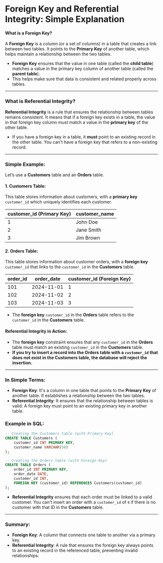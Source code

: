 # **Foreign Key and Referential Integrity: Simple Explanation**

#### **What is a Foreign Key?**

A **Foreign Key** is a column (or a set of columns) in a table that creates a link between two tables. It points to the **Primary Key** of another table, which helps maintain a relationship between the two tables.

- **Foreign Key** ensures that the value in one table (called the **child table**) matches a value in the primary key column of another table (called the **parent table**).
- This helps make sure that data is consistent and related properly across tables.

---

### **What is Referential Integrity?**

**Referential Integrity** is a rule that ensures the relationship between tables remains consistent. It means that if a foreign key exists in a table, the value in that foreign key column must match a value in the **primary key** of the other table.

- If you have a foreign key in a table, it **must** point to an existing record in the other table. You can't have a foreign key that refers to a non-existing record.

---

### **Simple Example:**

Let’s use a **Customers** table and an **Orders** table.

#### **1. Customers Table**:

This table stores information about customers, with a **primary key** `customer_id` which uniquely identifies each customer.

| customer_id (Primary Key) | customer_name |
| ------------------------- | ------------- |
| 1                         | John Doe      |
| 2                         | Jane Smith    |
| 3                         | Jim Brown     |

#### **2. Orders Table**:

This table stores information about customer orders, with a **foreign key** `customer_id` that links to the `customer_id` in the **Customers** table.

| order_id | order_date | customer_id (Foreign Key) |
| -------- | ---------- | ------------------------- |
| 101      | 2024-11-01 | 1                         |
| 102      | 2024-11-02 | 2                         |
| 103      | 2024-11-03 | 3                         |

- The **foreign key** `customer_id` in the **Orders** table refers to the `customer_id` in the **Customers** table.

#### **Referential Integrity in Action:**

- The **foreign key** constraint ensures that any `customer_id` in the **Orders** table must match an existing `customer_id` in the **Customers** table.
- **If you try to insert a record into the Orders table with a `customer_id` that does not exist in the Customers table, the database will reject the insertion.**

---

### **In Simple Terms**:

- **Foreign Key**: It's a column in one table that points to the **Primary Key** of another table. It establishes a relationship between the two tables.
- **Referential Integrity**: It ensures that the relationship between tables is valid. A foreign key must point to an existing primary key in another table.

### **Example in SQL**:

```sql
-- Creating the Customers table (with Primary Key)
CREATE TABLE Customers (
    customer_id INT PRIMARY KEY,
    customer_name VARCHAR(50)
);

-- Creating the Orders table (with Foreign Key)
CREATE TABLE Orders (
    order_id INT PRIMARY KEY,
    order_date DATE,
    customer_id INT,
    FOREIGN KEY (customer_id) REFERENCES Customers(customer_id)
);
```

- **Referential Integrity** ensures that each order must be linked to a valid customer. You can't insert an order with a `customer_id` of `4` if there is no customer with that ID in the **Customers** table.

---

### **Summary**:

- **Foreign Key**: A column that connects one table to another via a primary key.
- **Referential Integrity**: A rule that ensures the foreign key always points to an existing record in the referenced table, preventing invalid relationships.
